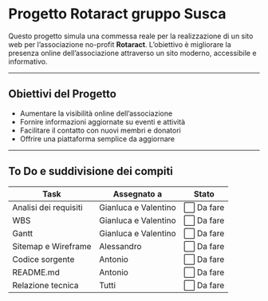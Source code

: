 # Progetto Rotaract gruppo Susca

Questo progetto simula una commessa reale per la realizzazione di un sito web per l’associazione no-profit **Rotaract**. L’obiettivo è migliorare la presenza online dell’associazione attraverso un sito moderno, accessibile e informativo.

---

## Obiettivi del Progetto

- Aumentare la visibilità online dell’associazione
- Fornire informazioni aggiornate su eventi e attività
- Facilitare il contatto con nuovi membri e donatori
- Offrire una piattaforma semplice da aggiornare

---

## To Do e suddivisione dei compiti

<p align="center">

| Task                  | Assegnato a            | Stato         |
|-----------------------|------------------------|---------------|
| Analisi dei requisiti | Gianluca e Valentino   | ⬜ Da fare     |
| WBS                   | Gianluca e Valentino   | ⬜ Da fare     |
| Gantt                 | Gianluca e Valentino   | ⬜ Da fare     |
| Sitemap e Wireframe   | Alessandro             | ⬜ Da fare     |
| Codice sorgente       | Antonio                | ⬜ Da fare     |
| README.md             | Antonio                | ⬜ Da fare     |
| Relazione tecnica     | Tutti                  | ⬜ Da fare     |

</p>
